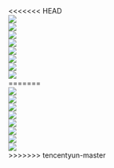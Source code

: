 
<!DOCTYPE html>  
<html>  
<head>  
<meta charset="utf-8">  
<<<<<<< HEAD
<title>短信</title>  
</head>  

<body>  
<img onclick="window.location='http://www.douyu.com'" style="display: block;" src="https://main.qcloudimg.com/raw/07673b8923aa5e01e4bdcb192748e76c.png">
<img onclick="window.location='http://www.douyu.com'" style="display: block;" src="https://main.qcloudimg.com/raw/355e0ea05989301dae2d52fc2227f418.png" >
<img onclick="window.location='http://www.douyu.com'" style="display: block;" src="https://main.qcloudimg.com/raw/b76a23c597bf177dea58c269b8a0ac41.png" >
<img onclick="window.location='http://www.douyu.com'" style="display: block;" src="https://main.qcloudimg.com/raw/21a4a013c0731cc581adf896959596c8.png" >
<img onclick="window.location='http://www.douyu.com'" style="display: block;" src="https://main.qcloudimg.com/raw/34a5314bea5d31f1fdd7e516c334c691.png" >
<img onclick="window.location='http://www.douyu.com'" style="display: block;" src="https://main.qcloudimg.com/raw/37e2e860870af5fdc22418e5db78ab1c.png" >
<img onclick="window.location='http://www.douyu.com'" style="display: block;" src="https://main.qcloudimg.com/raw/af8af630a4eb12dff18eb0e7fa73e335.png" >
<img onclick="window.location='http://www.douyu.com'" style="display: block;" src="https://main.qcloudimg.com/raw/50194bf00e8c30fc5d312e9e78726116.png" >
=======
</head>  

<body>  
<img onclick="window.open('https://cloud.tencent.com/document/product')" style="display: block;" src="https://main.qcloudimg.com/raw/07673b8923aa5e01e4bdcb192748e76c.png">
<img onclick="window.open('https://cloud.tencent.com/document/product')" style="display: block;" src="https://main.qcloudimg.com/raw/355e0ea05989301dae2d52fc2227f418.png" >
<img onclick="window.open('https://console.cloud.tencent.com/smsv2')" style="display: block;" src="https://main.qcloudimg.com/raw/b76a23c597bf177dea58c269b8a0ac41.png" >
<img onclick="window.open('https://cloud.tencent.com/document/product/382/39022')" style="display: block;" src="https://main.qcloudimg.com/raw/21a4a013c0731cc581adf896959596c8.png" >
<img onclick="window.open('https://cloud.tencent.com/document/product/382/39023')" style="display: block;" src="https://main.qcloudimg.com/raw/34a5314bea5d31f1fdd7e516c334c691.png" >
<img onclick="window.open('https://cloud.tencent.com/document/product')" style="display: block;" src="https://main.qcloudimg.com/raw/37e2e860870af5fdc22418e5db78ab1c.png" >
<img onclick="window.open('https://cloud.tencent.com/document/product/382/37796')" style="display: block;" src="https://main.qcloudimg.com/raw/af8af630a4eb12dff18eb0e7fa73e335.png" >
<img onclick="window.open('https://cloud.tencent.com/document/product')" style="display: block;" src="https://main.qcloudimg.com/raw/50194bf00e8c30fc5d312e9e78726116.png" >
>>>>>>> tencentyun-master
</body>  

</html> 

